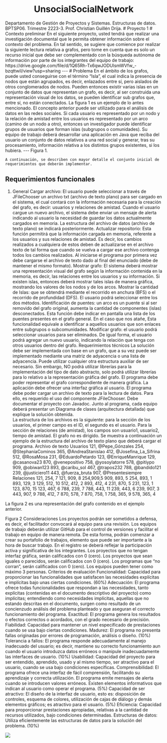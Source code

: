 <h1 align="center"> UnsocialSocialNetwork </h1>         
                Departamento de Gestión de Proyectos y Sistemas.
                Estructuras de datos. BPTSP06.
                Trimestre 2223-3.
                Prof. Christian Guillén Drija.
# Proyecto 1
# Contexto preliminar
En el siguiente proyecto, usted tendrá que realizar una investigación documental que le permita obtener información sobre el contexto del problema. En tal sentido, se sugiere que comience por realizar la siguiente lectura relativa a grafos, pero tome en cuenta que es solo un recurso inicial que debe ser complementado con la búsqueda autónoma de información por parte de los integrantes del equipo de trabajo:
https://drive.google.com/file/d/1Q65Rh-Tx6qwJODUlsmWVfw_-bzqttwiI/view?usp=sharing
---
# Problema
En el ámbito de los grafos, puede usted conseguirse con el término “Isla”, el cual indica la presencia de nodos que están agrupados, es decir, enlazados entre sí, pero aislados de otros conglomerados de nodos. Pueden entonces existir varias islas en un conjunto de datos que representan un grafo, es decir, al ser construida una representación visual de los datos, se pueden identificar sub grafos que, entre sí, no están conectados. La figura 1 es un ejemplo de lo antes mencionado. El concepto anterior puede ser utilizado para el análisis de datos en las redes sociales. Si cada usuario es representado por un nodo y la relación de amistad entre los usuarios es representado por un arco (camino de un nodo a otro), entonces un investigador puede identificar grupos de usuarios que forman islas (subgrupos o comunidades). Su equipo de trabajo deberá desarrollar una aplicación en Java que reciba del usuario un conjunto de datos relativos a una red social y generar, tras su procesamiento, información relativa a los distintos grupos existentes, si los hubiera. 
---
Figura 1.

	A continuación, se describen con mayor detalle el conjunto inicial de requerimientos que deberán implementar.
Requerimientos funcionales
---
1.  General
Cargar archivo: El usuario puede seleccionar a través de JFileChooser un archivo txt (archivo de texto plano) para ser cargado en el sistema, el cual contará con la información necesaria para la creación del grafo,  es decir: usuarios y relaciones de amistad. Cuando el usuario cargue un nuevo archivo, el sistema debe enviar un mensaje de alerta indicando al usuario la necesidad de guardar los datos actualmente cargados en memoria. La estructura del archivo de datos (archivo de texto plano) se indicará posteriormente. 
Actualizar repositorio:  Esta función permitirá que la información cargada en memoria, referente a los usuarios y sus relaciones de amistad. Es decir, los cambios realizados a cualquiera de estos deben de actualizarse en el archivo texto de tal forma que cuando se vuelva a cargar ese archivo contenga  todos los cambios realizados. Al iniciarse el programa por primera vez debe cargarse el archivo de texto dado al final del enunciado (debe de mantener el mismo formato).
Mostrar grafo: El sistema deberá mostrar una representación visual del grafo según la información contenida en la memoria, es decir, las relaciones entre los usuarios y su información. Si existen islas, entonces deberá mostrar tales islas de manera gráfica, mostrando los valores de los nodos  y de los arcos.
Mostrar la cantidad de Islas: que se obtendrá mediante el recorrido en anchura (BFS) o el recorrido de profundidad (DFS). El usuario podrá seleccionar entre los dos métodos. 
Identificación de puentes: un arco es un puente si al ser removido del grafo original, aumenta la cantidad de componentes (islas) desconectados. Esta función debe indicar en pantalla una lista de los puentes presentes en el grafo general. En el caso que nos atañe, Esta funcionalidad equivale a identificar a aquellos usuarios que son enlaces entre subgrupos o subcomunidades.
Modificar grafo:  el usuario podrá seleccionar usuarios para ser eliminados. De igual forma, el usuario podrá agregar un nuevo usuario, indicando la relación que tenga con otros usuarios dentro del grafo.
Requerimientos técnicos
La solución debe ser implementada con base en un grafo, que a su vez puede ser implementado mediante una matriz de adyacencia o una lista de adyacencia.
Puede utilizar cualquier otra estructura auxiliar de ser necesario. Sin embargo, NO podrá utilizar librerías para la implementación del tipo de dato abstracto, solo podrá utilizar librerías para lo relativo a la representación gráfica del grafo.
El programa debe poder representar el grafo correspondiente de manera gráfica. 
La aplicación debe ofrecer una interfaz gráfica al usuario.
El programa debe poder cargar un archivo de texto para la lectura de datos. Para ello, es requerido el uso del componente JFileChooser.
Debe documentar el proyecto con Javadoc.
Junto al programa, cada equipo deberá presentar un Diagrama de clases (arquitectura detallada) que explique la solución obtenida.  
La estructura de los archivos es la siguiente: para la sección de los usuarios, el primer campo es el ID, el segundo es el usuario. Para la sección de relaciones (de amistad), los campos son usuario1, usuario2, tiempo de amistad. El grafo no es dirigido. 
Se muestra a continuación un ejemplo de la estructura del archivo de texto plano que deberá cargar el programa. 
Archivo de texto
Usuarios
121, @Pepe_Gónzales
254, @StephaniaCominos
365, @AndreaStanislao
412, @Josefina_La_Sifrina
512, @RosaMosa
231, @EduardoPetardo
123, @EnriqueManrique
129, @casanova23
870, @venepositivo
758, @yosoylatorre
578, @pitiypo
909, @obiwan123
893, @caribu_sol
467, @trapos232
788, @bandido121
239, @justiciero11
443, @fuerza_bruta
907, @Presentesiempre
Relaciones
121, 254, 7
121, 909, 8
254,909,5
909, 893, 5
254, 893, 1
893, 129, 3
129, 512, 10
512, 412, 2
893, 412, 4
231, 870, 5
231, 123, 1
123, 870, 15
123, 467, 6
788, 239, 7
788, 443, 11
239, 443, 6
239, 907, 3
443, 907, 9
788, 412, 7
870, 578, 7
870, 758, 1
758, 365, 9
578, 365, 4

La figura 2  es una representación del grafo contenido en el ejemplo anterior.













Figura 2
Consideraciones
Los proyectos podrán ser sometidos a defensa, es decir, el facilitador convocará al equipo para una revisión.
Los equipos de trabajo deberán utilizar GitHub para el control de versiones y facilitar el trabajo en equipo de manera remota. De esta forma, podrán comenzar a crear su portafolio de trabajos, elemento que puede ser importante a la hora de buscar trabajo. En el registro se deberá reflejar la participación activa y significativa de los integrantes.
Los proyectos que no tengan interfaz gráfica, serán calificados con 0 (cero).
Los proyectos que sean iguales o parecidos, serán calificados con 0 (cero).
Los programas que “no corran”, serán calificados con 0 (cero).
Los equipos pueden tener como máximo 3 personas.
Criterios de evaluación
Funcionalidad: Capacidad para proporcionar las funcionalidades que satisfacen las necesidades explícitas e implícitas bajo unas ciertas condiciones. (60%)
Adecuación: El programa ofrece todas funcionalidades que respondan a las necesidades, tanto explícitas (contenidas en el documento descriptivo del proyecto) como implícitas; entendiendo como necesidades implícitas, aquellas que no estando descritas en el documento, surgen como resultado de un concienzudo análisis del problema planteado y que aseguran el correcto funcionamiento del programa.
Exactitud: El programa genera los resultados o efectos correctos o acordados, con el grado necesario de precisión.
Fiabilidad: Capacidad para mantener un nivel especificado de prestaciones cuando se usa bajo ciertas condiciones.
Madurez: El programa no presenta fallas originadas por errores de programación, análisis o diseño. (10%)
Tolerancia a fallos: El programa responde adecuadamente al manejo inadecuado del usuario; es decir, mantiene su correcto funcionamiento aun cuando el usuario introduzca datos erróneos o manipule inadecuadamente las interfaces de usuario. (10%)
Usabilidad: Capacidad del proyecto para ser entendido, aprendido, usado y al mismo tiempo, ser atractivo para el usuario, cuando se usa bajo condiciones específicas.
Comprensibilidad: El programa ofrece una interfaz de fácil comprensión, facilitando su aprendizaje y correcta utilización. El programa emite mensajes de alerta cuando se introducen valores erróneos. Existen elementos informativos que indican al usuario como operar el programa. (5%)
Capacidad de ser atractivo: El diseño de la interfaz de usuario, esto es: disposición de controles, esquema de colores, utilización de cajas de diálogo y demás elementos gráficos; es atractivo para el usuario. (5%)
Eficiencia: Capacidad para proporcionar prestaciones apropiadas, relativas a la cantidad de recursos utilizados, bajo condiciones determinadas.
Estructuras de datos: Utiliza eficientemente las estructuras de datos para la solución del problema. (10%)

<p align="left">
<img src="https://img.shields.io/badge/STATUS-EN%20DESAROLLO-green">
</p>
